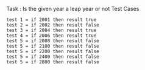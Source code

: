 Task : Is the given year a leap year or not Test Cases

    test 1 = if 2001 then result true
    test 2 = if 2002 then result false
    test 3 = if 2004 then result true
    test 4 = if 2006 then result true
    test 5 = if 2008 then result false
    test 5 = if 2100 then result false
    test 5 = if 2200 then result false
    test 5 = if 2400 then result false
    test 5 = if 2800 then result false